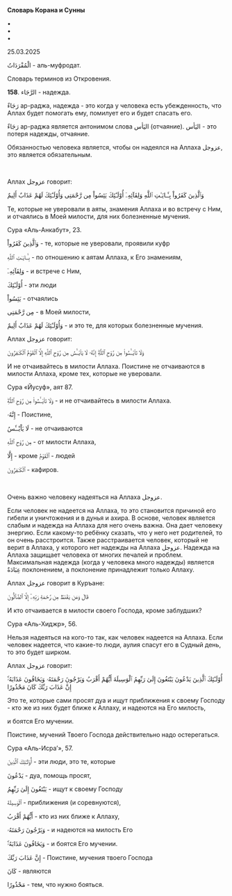 **Словарь Корана и Сунны**  
  
  
•  
•  
•  
  
25.03.2025  
  

الْمُفْرَدَاتُ - аль-муфродат.

Словарь терминов из Откровения.

  

**158**. الرَّجَاء - надежда. 

رَجَاءٌ ар-раджа, надежда - это когда у человека есть убежденность, что
Аллах будет помогать ему, помилует его и будет спасать его.

رَجَاءٌ ар-раджа является антонимом слова اليَأس (отчаяние). اليَأس - это
потеря надежды, отчаяние. 

Обязанностью человека является, чтобы он надеялся на Аллаха عزوجل, это
является обязательным.

 

Аллах عزوجل говорит:

وَٱلَّذِينَ كَفَرُواْ بِـَٔـايَـٰتِ ٱللَّهِ وَلِقَآئِهِۦٓ أُوْلَـٰٓئِكَ يَئِسُواْ مِن رَّحْمَتِى وَأُوْلَـٰٓئِكَ لَهُمْ عَذَابٌ
أَلِيمٌ

Те, которые не уверовали в аяты, знамения Аллаха и во встречу с Ним, и
отчаялись в Моей милости, для них болезненные мучения. 

Сура «Аль-Анкабут», 23.

وَٱلَّذِينَ كَفَرُواْ - те, которые не уверовали, проявили куфр 

بِـَٔـايَـٰتِ ٱللَّهِ - по отношению к аятам Аллаха, к Его знамениям,

وَلِقَآئِهِۦٓ - и встрече с Ним,

أُوْلَـٰٓئِكَ - эти люди 

يَئِسُواْ - отчаялись

مِن رَّحْمَتِى - в Моей милости, 

وَأُوْلَـٰٓئِكَ لَهُمْ عَذَابٌ أَلِيمٌ - и это те, для которых болезненные мучения. 

  

Аллах عزوجل говорит:

وَلَا تَاْيْــَٔسُواْ مِن رَّوْحِ ٱللَّهِ‌ۖ إِنَّهُۥ لَا يَاْيْــَٔسُ مِن رَّوْحِ ٱللَّهِ إِلَّا ٱلْقَوْمُ ٱلْكَـٰفِرُونَ

И не отчаивайтесь в милости Аллаха. Поистине не отчаиваются в милости
Аллаха, кроме тех, которые не уверовали. 

Сура «Йусуф», аят 87.

وَلَا تَاْيْــَٔسُواْ مِن رَّوْحِ ٱللَّهِ‌ۖ - и не отчаивайтесь в милости Аллаха.

إِنَّهُۥ - Поистине, 

لَا يَاْيْــَٔسُ - не отчаиваются

مِن رَّوْحِ ٱللَّهِ - от милости Аллаха,

إِلَّا - кроме ٱلْقَوْمُ - людей 

ٱلْكَـٰفِرُونَ - кафиров.

 

Очень важно человеку надеяться на Аллаха عزوجل. 

Если человек не надеется на Аллаха, то это становится причиной его
гибели и уничтожения и в дунья и ахира. В основе, человек является
слабым и надежда на Аллаха для него очень важна. Она дает человеку
энергию. Если какому-то ребёнку сказать, что у него нет родителей, то он
очень расстроится. Также расстраивается человек, который не верит в
Аллаха, у которого нет надежды на Аллаха عزوجل. Надежда на Аллаха
защищает человека от многих печалей и проблем. Максимальная надежда
(когда у человека много надежды) является عِبَادَةٌ поклонением, а
поклонение принадлежит только Аллаху. 

Аллах عزوجل говорит в Куръане:

قَالَ وَمَن يَقْنَطُ مِن رَّحْمَةِ رَبِّهِۦٓ إِلَّا ٱلضَّآلُّونَ 

И кто отчаивается в милости своего Господа, кроме заблудших?

Сура «Аль-Хиджр», 56.

  

Нельзя надеяться на кого-то так, как человек надеется на Аллаха. Если
человек надеется, что какие-то люди, аулия спасут его в Судный день, то
это будет ширком.

  

Аллах عزوجل говорит:

أُوْلَـٰٓئِكَ ٱلَّذِينَ يَدْعُونَ يَبْتَغُونَ إِلَىٰ رَبِّهِمُ ٱلْوَسِيلَةَ أَيُّهُمْ أَقْرَبُ وَيَرْجُونَ رَحْمَتَهُۥ
وَيَخَافُونَ عَذَابَهُۥٓ‌ۚ إِنَّ عَذَابَ رَبِّكَ كَانَ مَحْذُورًا

Это те, которые сами просят дуа и ищут приближения к своему Господу -
кто же из них будет ближе к Аллаху, и надеются на Его милость, 

и боятся Его мучении.

Поистине, мучений Твоего Господа действительно надо остерегаться. 

Сура «Аль-Исра’», 57.

أُوْلَـٰٓئِكَ ٱلَّذِينَ - эти люди, это те, которые 

يَدْعُونَ - дуа, помощь просят, 

يَبْتَغُونَ إِلَىٰ رَبِّهِمُ - ищут к своему Господу 

ٱلْوَسِيلَةَ - приближения (и соревнуются),

أَيُّهُمْ أَقْرَبُ - кто из них ближе к Аллаху,

وَيَرْجُونَ رَحْمَتَهُۥ - и надеются на милость Его

وَيَخَافُونَ عَذَابَهُۥٓ‌ۚ - и боятся Его мучении.

إِنَّ عَذَابَ رَبِّكَ - Поистине, мучения твоего Господа 

كَانَ - являются 

مَحْذُورًا - тем, что нужно бояться. 
